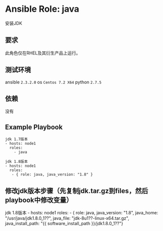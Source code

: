 # Ansible Role: java

安装JDK

## 要求

此角色仅在RHEL及其衍生产品上运行。

## 测试环境

ansible `2.3.2.0`
os `Centos 7.2 X64`
python `2.7.5`



## 依赖

没有


## Example Playbook
	
	jdk 1.7版本
    - hosts: node1
      roles:
        - java
		
	jdk 1.8版本
	- hosts: node1
	  roles:
	   - { role: java, java_version: "1.8" }

## 修改jdk版本步骤（先复制jdk.tar.gz到files，然后playbook中修改变量）
jdk 1.8版本
	- hosts: node1
	  roles:
	   - { role: java, java_version: "1.8", java_home: "/usr/java/jdk1.8.0_1??", java_file: "jdk-8u1??-linux-x64.tar.gz", java_install_path: "{{ software_install_path }}/jdk1.8.0_1??"}
     
